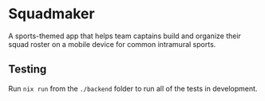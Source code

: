 # Squadmaker
A sports-themed app that helps team captains build and organize their squad roster on a mobile device for common intramural sports.

## Testing

Run `nix run` from the `./backend` folder to run all of the tests in development.
